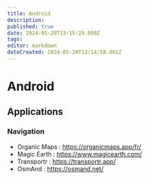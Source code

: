 ```yaml
---
title: Android
description: 
published: true
date: 2024-05-20T13:15:29.050Z
tags: 
editor: markdown
dateCreated: 2024-05-20T13:14:58.401Z
---
```


# Android

## Applications

### Navigation

- Organic Maps : <https://organicmaps.app/fr/>
- Magic Earth : <https://www.magicearth.com/>
- Transportr : <https://transportr.app/>
- OsmAnd : <https://osmand.net/>